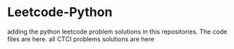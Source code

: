 # Leetcode-Python
adding the python leetcode problem solutions in this repositories. 
The code files are here.
all CTCI problems solutions are here









































































































































































































































































































































































































































































































































































































































































































































































































































































































































































































































































































































































































































































































